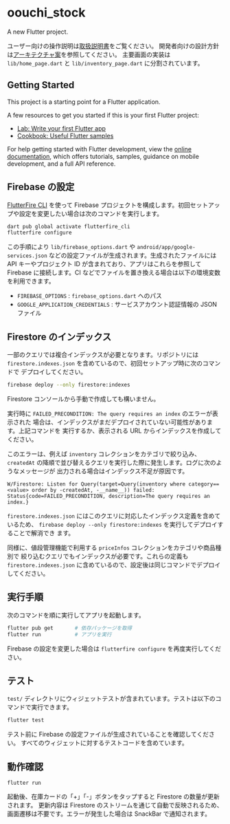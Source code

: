 # oouchi_stock

A new Flutter project.

ユーザー向けの操作説明は[取扱説明書](docs/user_manual_ja.md)をご覧ください。
開発者向けの設計方針は[アーキテクチャ案](docs/architecture_proposals_ja.md)を参照してください。
主要画面の実装は `lib/home_page.dart` と `lib/inventory_page.dart` に分割されています。

## Getting Started

This project is a starting point for a Flutter application.

A few resources to get you started if this is your first Flutter project:

- [Lab: Write your first Flutter app](https://docs.flutter.dev/get-started/codelab)
- [Cookbook: Useful Flutter samples](https://docs.flutter.dev/cookbook)

For help getting started with Flutter development, view the
[online documentation](https://docs.flutter.dev/), which offers tutorials,
samples, guidance on mobile development, and a full API reference.

## Firebase の設定

[FlutterFire CLI](https://firebase.flutter.dev/docs/cli) を使って Firebase プロジェクトを構成します。初回セットアップや設定を変更したい場合は次のコマンドを実行します。

```bash
dart pub global activate flutterfire_cli
flutterfire configure
```

この手順により `lib/firebase_options.dart` や `android/app/google-services.json` などの設定ファイルが生成されます。生成されたファイルには API キーやプロジェクト ID が含まれており、アプリはこれらを参照して Firebase に接続します。CI などでファイルを置き換える場合は以下の環境変数を利用できます。

- `FIREBASE_OPTIONS` : `firebase_options.dart` へのパス
- `GOOGLE_APPLICATION_CREDENTIALS` : サービスアカウント認証情報の JSON ファイル

## Firestore のインデックス

一部のクエリでは複合インデックスが必要となります。リポジトリには
`firestore.indexes.json` を含めているので、初回セットアップ時に次のコマンドで
デプロイしてください。

```bash
firebase deploy --only firestore:indexes
```

Firestore コンソールから手動で作成しても構いません。

実行時に `FAILED_PRECONDITION: The query requires an index` のエラーが表示された
場合は、インデックスがまだデプロイされていない可能性があります。上記コマンドを
実行するか、表示される URL からインデックスを作成してください。

このエラーは、例えば `inventory` コレクションをカテゴリで絞り込み、`createdAt`
の降順で並び替えるクエリを実行した際に発生します。ログに次のようなメッセージが
出力される場合はインデックス不足が原因です。

```
W/Firestore: Listen for Query(target=Query(inventory where category==<value> order by -createdAt, -__name__)) failed: Status{code=FAILED_PRECONDITION, description=The query requires an index.}
```
`firestore.indexes.json` にはこのクエリに対応したインデックス定義を含めているため、
`firebase deploy --only firestore:indexes` を実行してデプロイすることで解消でき
ます。

同様に、値段管理機能で利用する `priceInfos` コレクションをカテゴリや商品種別で
絞り込むクエリでもインデックスが必要です。これらの定義も `firestore.indexes.json`
に含めているので、設定後は同じコマンドでデプロイしてください。

## 実行手順

次のコマンドを順に実行してアプリを起動します。

```bash
flutter pub get       # 依存パッケージを取得
flutter run           # アプリを実行
```

Firebase の設定を変更した場合は `flutterfire configure` を再度実行してください。

## テスト

`test/` ディレクトリにウィジェットテストが含まれています。テストは以下のコマンドで実行できます。

```bash
flutter test
```

テスト前に Firebase の設定ファイルが生成されていることを確認してください。
すべてのウィジェットに対するテストコードを含めています。
## 動作確認

```
flutter run
```

起動後、在庫カードの「+」「-」ボタンをタップすると Firestore の数量が更新されます。
更新内容は Firestore のストリームを通じて自動で反映されるため、画面遷移は不要です。エラーが発生した場合は SnackBar で通知されます。
